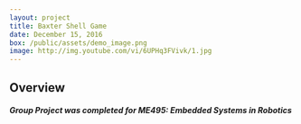 ```yaml
---
layout: project
title: Baxter Shell Game
date: December 15, 2016
box: /public/assets/demo_image.png
image: http://img.youtube.com/vi/6UPHq3FVivk/1.jpg
---
```


## Overview

##### Group Project was completed for ME495: Embedded Systems in Robotics

